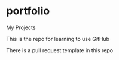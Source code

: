 # portfolio
My Projects 

This is the repo for learning to use GitHub

There is a pull request template in this repo